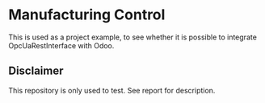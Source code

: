 # Manufacturing Control
This is used as a project example, to see whether it is possible to integrate OpcUaRestInterface with Odoo. 

## Disclaimer
This repository is only used to test. See report for description.
